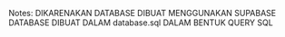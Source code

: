 Notes: DIKARENAKAN DATABASE DIBUAT MENGGUNAKAN SUPABASE DATABASE DIBUAT DALAM database.sql DALAM BENTUK QUERY SQL
